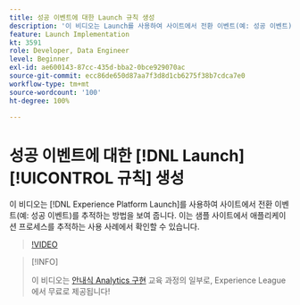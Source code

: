```yaml
---
title: 성공 이벤트에 대한 Launch 규칙 생성
description: '이 비디오는 Launch를 사용하여 사이트에서 전환 이벤트(예: 성공 이벤트)를 추적하는 방법을 보여 줍니다. 이는 샘플 사이트에서 애플리케이션 프로세스를 추적하는 사용 사례에서 확인할 수 있습니다.'
feature: Launch Implementation
kt: 3591
role: Developer, Data Engineer
level: Beginner
exl-id: ae600143-87cc-435d-bba2-0bce929070ac
source-git-commit: ecc86de650d87aa7f3d8d1cb6275f38b7cdca7e0
workflow-type: tm+mt
source-wordcount: '100'
ht-degree: 100%

---
```


# 성공 이벤트에 대한 [!DNL Launch] [!UICONTROL 규칙] 생성

이 비디오는 [!DNL Experience Platform Launch]를 사용하여 사이트에서 전환 이벤트(예: 성공 이벤트)를 추적하는 방법을 보여 줍니다. 이는 샘플 사이트에서 애플리케이션 프로세스를 추적하는 사용 사례에서 확인할 수 있습니다.

>[!VIDEO](https://video.tv.adobe.com/v/28778/?quality=12&learn=on)

>[!INFO]
>
> 이 비디오는 [안내식 Analytics 구현](https://experienceleague.adobe.com/?recommended=Analytics-D-1-2019.1) 교육 과정의 일부로, Experience League에서 무료로 제공됩니다!